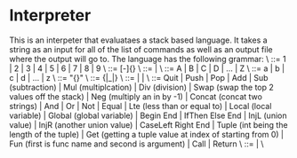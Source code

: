 # Interpreter
This is an interpeter that evaluataes a stack based language. It takes a string as an input for all of the list of commands as well as an output file where the output will go to. The language has the following grammar: \\
<digit>::= 1 | 2 | 3 | 4 | 5 | 6 | 7 | 8 | 9 \\
<int>::= [-]<digit>{<digit>} \\
<char>::= <uchar> | <lchar> \\ 
<uchar>::= A | B | C | D | ... | Z \\
<lchar>::= a | b | c | d | ... | z \\
<string>::= "{<char>}" \\
<name>::= <lchar>{<char>|_|<digit>} \\
<const>::= <int> | <string> | <name> \\
<com>::= Quit | Push <const> | Pop | Add | Sub (subtraction) | Mul (multiplcation) | Div (division) | Swap (swap the top 2 values off the stack) | Neg (multiply an in by -1) | Concat (concat two strings) | And | Or | Not | Equal | Lte (less than or equal to) | Local <name> (local variable) | Global <name> (global variable) | Begin <prog> End | IfThen <prog> Else <prog> End | InjL (union value) | InjR (another union value) | CaseLeft <prog> Right <prog> End | Tuple <int> (int being the length of the tuple) | Get <int> (getting a tuple value at index of <int> starting from 0) | Fun <name><name> <prog> (first <name> is func name and second <name> is argument) | Call | Return \\
<prog>::= <com><prog> | <com> \\

